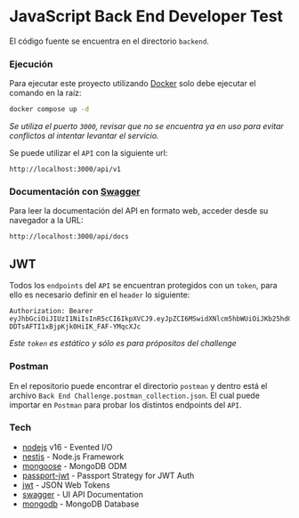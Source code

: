 # JavaScript Back End Developer Test

El código fuente se encuentra en el directorio `backend`.

### Ejecución

Para ejecutar este proyecto utilizando [Docker] solo debe ejecutar el comando en la raíz:
```bash
docker compose up -d
```

_Se utiliza el puerto `3000`, revisar que no se encuentra ya en uso para evitar conflictos al intentar levantar el servicio._

Se puede utilizar el `API` con la siguiente url:
```
http://localhost:3000/api/v1
```

### Documentación con [Swagger]

Para leer la documentación del API en formato web, acceder desde su navegador a la URL:
```
http://localhost:3000/api/docs
```

## JWT

Todos los `endpoints` del `API` se encuentran protegidos con un `token`, para ello es necesario definir en el `header` lo siguiente:
```
Authorization: Bearer eyJhbGciOiJIUzI1NiIsInR5cCI6IkpXVCJ9.eyJpZCI6MSwidXNlcm5hbWUiOiJKb25hdGhhbiBBcmFuY2liaWEiLCJpYXQiOjE3ODk4MDk3MTh9.oU53fWEot-DDTsAFTI1xBjpKjk0HiIK_FAF-YMqcXJc
```

_Este `token` es estático y sólo es para própositos del challenge_

### Postman

En el repositorio puede encontrar el directorio `postman` y dentro está el archivo `Back End Challenge.postman_collection.json`. El cual puede importar en `Postman` para probar los distintos endpoints del `API`.

### Tech

- [nodejs] v16 - Evented I/O
- [nestjs] - Node.js Framework
- [mongoose] - MongoDB ODM
- [passport-jwt] - Passport Strategy for JWT Auth
- [jwt] - JSON Web Tokens
- [swagger] - UI API Documentation
- [mongodb] - MongoDB Database

[nodejs]: <https://nodejs.org/>
[nestjs]: <https://nestjs.com/>
[passport-jwt]: <https://www.passportjs.org/packages/passport-jwt/>
[jwt]: <https://jwt.io/>
[swagger]: <https://swagger.io/tools/swagger-ui/>
[mongoose]: <https://mongoosejs.com/>
[mongodb]: <https://www.mongodb.com/>
[Docker]: <https://www.docker.com/>